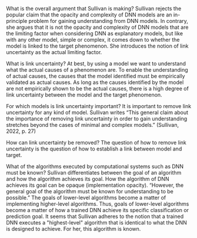 What is the overall argument that Sullivan is making?
Sullivan rejects the popular claim that the opacity and complexity of DNN models are an in-principle problem for gaining understanding from DNN models. In contrary, she argues that it is not the opacity and complexity of DNN models that are the limiting factor when considering DNN as explanatory models, but like with any other model, simple or complex, it comes down to whether the model is linked to the target phenomenon. She introduces the notion of link uncertainty as the actual limiting factor.

What is link uncertainty?
At best, by using a model we want to understand what the actual causes of a phenomenon are. To enable the understanding of actual causes, the causes that the model identified must be empirically validated as actual causes. As long as the causes identified by the model are not empirically shown to be the actual causes, there is a high degree of link uncertainty between the model and the target phenomenon.

For which models is link uncertainty important?
It is important to remove link uncertainty for any kind of model. Sullivan writes “This general claim about the importance of removing link uncertainty in order to gain understanding stretches beyond the cases of minimal and complex models.” (Sullivan, 2022, p. 27)

How can link uncertainty be removed?
The question of how to remove link uncertainty is the question of how to establish a link between model and target. 

What of the algorithms executed by computational systems such as DNN must be known?
Sullivan differentiates between the goal of an algorithm and how the algorithm achieves its goal.
How the algorithm of DNN achieves its goal can be opaque (implementation opacity).
“However, the general goal of the algorithm must be known for understanding to be possible.”
The goals of lower-level algorithms become a matter of implementing higher-level algorithms. Thus, goals of lower-level algorithms become a matter of how a trained DNN achieve its specific classification or prediction goal. 
It seems that Sullivan adheres to the notion that a trained DNN executes a "highest-level" algorithm that is identical to what the DNN is designed to achieve. For her, this algorithm is known. 



